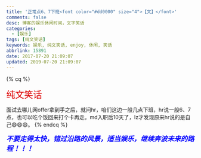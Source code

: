 ```yaml
---
title: '正常点6、7下班<font color="#dd0000" size="4">【文】</font>'
comments: false
desc: 博客的娱乐休闲时间，文字笑话
categories:
  - [娱乐]
tags: [纯文笑话]
keywords: 娱乐, 纯文笑话, enjoy, 休闲, 笑话
abbrlink: 15891
date: 2017-07-20 21:09:07
updated: 2019-07-20 21:09:07
---
```

{% cq %}

<font color="#dd0000" size="5">纯文笑话</font>

面试去哪儿网offer拿到手之后，就问hr，咱们这边一般几点下班，hr说一般6、7点，也可以吃个饭回来打个卡再走。md入职后10天了，lz才发现原来hr说的是自己😄😄😄。
{% endcq %}

<!--more-->

***<font color="blue" size="4">不要走得太快，错过沿路的风景，适当娱乐，继续奔波未来的路程！！！</font>***

